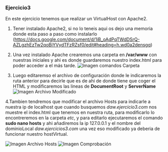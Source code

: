 ### Ejercicio3

En este ejercicio tenemos que realizar un VirtualHost con Apache2.

1. Tener instalado Apache2, si no lo teneis aqui os dejo una memoria donde esta paso a paso como instalarlo (https://docs.google.com/document/d/1iB_oAdPqTWdDSrQ-AZLgzhEzTw2qoBiYVydTFzRZsf0/edit#heading=h.wd0a2densgq)

2. Una vez instalado Apache crearemos una carpeta en __/var/www__ con nuestras iniciales y ahi es donde guardaremos nuestro index.html para poder acceder a el más tarde.
![Imagen comandos Carpeta]()

3. Luego editaremso el archivo de configuración donde le indicaremos la ruta anterior para decirle que es de ahi de donde tiene que coger el HTML y modificaremos las lineas de __DocumentRoot__ y __ServerName__
![Imagen Archivo Modificado]()

4.Tambien tendremos que modificar el archivo Hosts para indicarle a nuestra ip de localhost que cuando busquemos _daw.ejercicio3.com_ nos muestre el index.html que tenemos en nuestra ruta, para modificarlo lo encontreremos en la carpeta _etc_, y para editarlo ejecutaremos el comando __sudo nano hosts__ y ahi añadiremos la ip 127.0.0.1  y el nombre del dominioLocal _daw.ejercicios3.com_ una vez eso modificado ya deberia de funcionar nuestro hostVirtual.

![Imagen Archivo Hosts]()
![Imagen Comprobación]()
